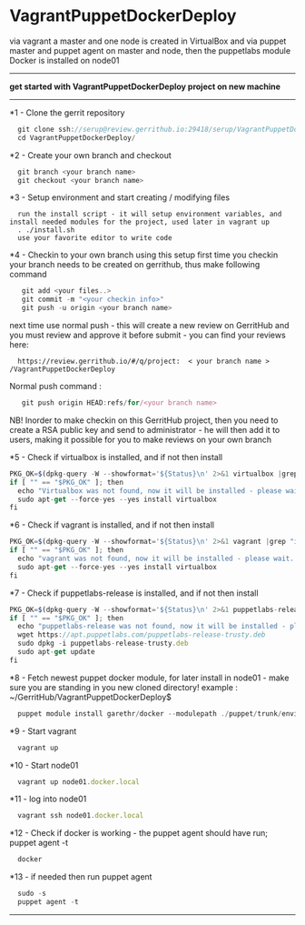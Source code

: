 # VagrantPuppetDockerDeploy
via vagrant a master and one node is created in VirtualBox and via puppet master and puppet agent on master and node, then the puppetlabs module Docker is installed on node01

*********************************************************************
**get started with VagrantPuppetDockerDeploy project on new machine**
*********************************************************************
*1 - Clone the gerrit repository
```javascript 
  git clone ssh://serup@review.gerrithub.io:29418/serup/VagrantPuppetDockerDeploy && scp -p -P 29418 serup@review.gerrithub.io:hooks/commit-msg VagrantPuppetDockerDeploy/.git/hooks/
  cd VagrantPuppetDockerDeploy/
```
*2 - Create your own branch and checkout
```javascript 
  git branch <your branch name>
  git checkout <your branch name>
```
*3 - Setup environment and start creating / modifying files
```
  run the install script - it will setup environment variables, and install needed modules for the project, used later in vagrant up
  . ./install.sh
  use your favorite editor to write code
```
*4 - Checkin to your own branch using this setup
 first time you checkin your branch needs to be created on gerrithub, thus make following command
```javascript 
   git add <your files..>
   git commit -m "<your checkin info>"
   git push -u origin <your branch name>
```
 next time use normal push - this will create a new review on GerritHub and you must review and approve it before submit - you can find your reviews here:
```
  https://review.gerrithub.io/#/q/project:  < your branch name >  /VagrantPuppetDockerDeploy
```
 Normal push command :
```javascript 
   git push origin HEAD:refs/for/<your branch name>
```
 NB! Inorder to make checkin on this GerritHub project, then you need to create a RSA public key and send to administrator - he will then add it to users, making it possible for you to make reviews on your own branch

*5 - Check if virtualbox is installed, and if not then install
```javascript 
PKG_OK=$(dpkg-query -W --showformat='${Status}\n' 2>&1 virtualbox |grep "install ok installed")
if [ "" == "$PKG_OK" ]; then
  echo "Virtualbox was not found, now it will be installed - please wait..."
  sudo apt-get --force-yes --yes install virtualbox 
fi
```
*6 - Check if vagrant is installed, and if not then install
```javascript 
PKG_OK=$(dpkg-query -W --showformat='${Status}\n' 2>&1 vagrant |grep "install ok installed")
if [ "" == "$PKG_OK" ]; then
  echo "vagrant was not found, now it will be installed - please wait..."
  sudo apt-get --force-yes --yes install virtualbox 
fi
```
*7 - Check if puppetlabs-release is installed, and if not then install
```javascript 
PKG_OK=$(dpkg-query -W --showformat='${Status}\n' 2>&1 puppetlabs-release |grep "install ok installed")
if [ "" == "$PKG_OK" ]; then
  echo "puppetlabs-release was not found, now it will be installed - please wait..."
  wget https://apt.puppetlabs.com/puppetlabs-release-trusty.deb
  sudo dpkg -i puppetlabs-release-trusty.deb
  sudo apt-get update 
fi
```
*8 - Fetch newest puppet docker module, for later install in node01 - make sure you are standing in you new cloned directory! example :  ~/GerritHub/VagrantPuppetDockerDeploy$
```javascript 
  puppet module install garethr/docker --modulepath ./puppet/trunk/environments/devtest/modules
```
*9 - Start vagrant
```javascript 
  vagrant up
```
*10 - Start node01
```javascript 
  vagrant up node01.docker.local
```
*11 - log into node01
```javascript 
  vagrant ssh node01.docker.local
```
*12 - Check if docker is working - the puppet agent should have run; puppet agent -t
```javascript 
  docker
```
*13 - if needed then run puppet agent
```javascript 
  sudo -s
  puppet agent -t
```
 
*****************************
